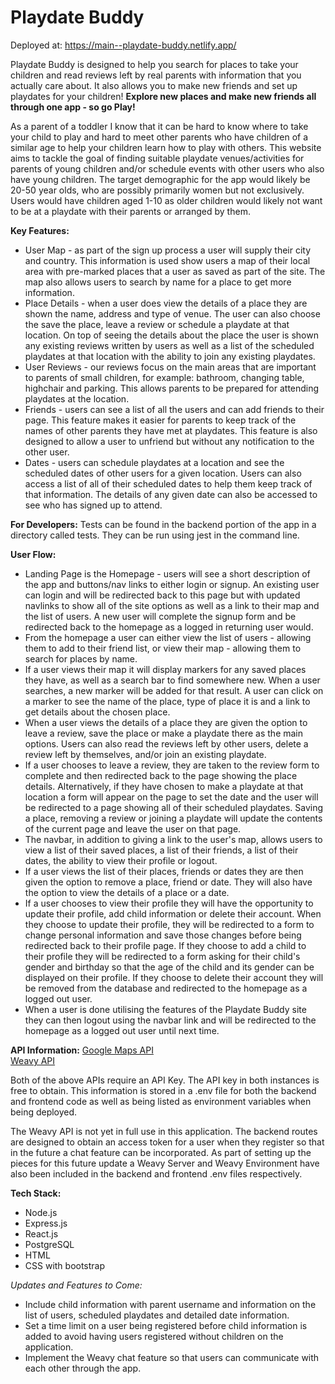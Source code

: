 # Playdate Buddy  
Deployed at: https://main--playdate-buddy.netlify.app/  

Playdate Buddy is designed to help you search for places to take your children and read reviews left by real parents with information that you actually care about. It also allows you to make new friends and set up playdates for your children! 
**Explore new places and make new friends all through one app - so go Play!**

As a parent of a toddler I know that it can be hard to know where to take your child to play and hard to meet other parents who have children of a similar age to help your children learn how to play with others. This website aims to tackle the goal of finding suitable playdate venues/activities for parents of young children and/or schedule events with other users who also have young children. The target demographic for the app would likely be 20-50 year olds, who are possibly primarily women but not exclusively. Users would have children aged 1-10 as older children would likely not want to be at a playdate with their parents or arranged by them.

**Key Features:**
* User Map - as part of the sign up process a user will supply their city and country. This information is used show users a map of their local area with pre-marked places that a user as saved as part of the site. The map also allows users to search by name for a place to get more information.
* Place Details - when a user does view the details of a place they are shown the name, address and type of venue. The user can also choose the save the place, leave a review or schedule a playdate at that location. On top of seeing the details about the place the user is shown any existing reviews written by users as well as a list of the scheduled playdates at that location with the ability to join any existing playdates.
* User Reviews - our reviews focus on the main areas that are important to parents of small children, for example: bathroom, changing table, highchair and parking. This allows parents to be prepared for attending playdates at the location.
* Friends - users can see a list of all the users and can add friends to their page. This feature makes it easier for parents to keep track of the names of other parents they have met at playdates. This feature is also designed to allow a user to unfriend but without any notification to the other user.
* Dates - users can schedule playdates at a location and see the scheduled dates of other users for a given location. Users can also access a list of all of their scheduled dates to help them keep track of that information. The details of any given date can also be accessed to see who has signed up to attend.

**For Developers:**
Tests can be found in the backend portion of the app in a directory called tests. They can be run using jest in the command line.

**User Flow:**
* Landing Page is the Homepage - users will see a short description of the app and buttons/nav links to either login or signup. An existing user can login and will be redirected back to this page but with updated navlinks to show all of the site options as well as a link to their map and the list of users. A new user will complete the signup form and be redirected back to the homepage as a logged in returning user would.
* From the homepage a user can either view the list of users - allowing them to add to their friend list, or view their map - allowing them to search for places by name.
* If a user views their map it will display markers for any saved places they have, as well as a search bar to find somewhere new. When a user searches, a new marker will be added for that result. A user can click on a marker to see the name of the place, type of place it is and a link to get details about the chosen place.
* When a user views the details of a place they are given the option to leave a review, save the place or make a playdate there as the main options. Users can also read the reviews left by other users, delete a review left by themselves, and/or join an existing playdate.
* If a user chooses to leave a review, they are taken to the review form to complete and then redirected back to the page showing the place details. Alternatively, if they have chosen to make a playdate at that location a form will appear on the page to set the date and the user will be redirected to a page showing all of their scheduled playdates. Saving a place, removing a review or joining a playdate will update the contents of the current page and leave the user on that page.
* The navbar, in addition to giving a link to the user's map, allows users to view a list of their saved places, a list of their friends, a list of their dates, the ability to view their profile or logout.
* If a user views the list of their places, friends or dates they are then given the option to remove a place, friend or date. They will also have the option to view the details of a place or a date.
* If a user chooses to view their profile they will have the opportunity to update their profile, add child information or delete their account. When they choose to update their profile, they will be redirected to a form to change personal information and save those changes before being redirected back to their profile page. If they choose to add a child to their profile they will be redirected to a form asking for their child's gender and birthday so that the age of the child and its gender can be displayed on their profile. If they choose to delete their account they will be removed from the database and redirected to the homepage as a logged out user.
* When a user is done utilising the features of the Playdate Buddy site they can then logout using the navbar link and will be redirected to the homepage as a logged out user until next time.

**API Information:**
[Google Maps API](https://developers.google.com/maps/documentation/javascript)  
[Weavy API](https://www.weavy.com/docs)

Both of the above APIs require an API Key. The API key in both instances is free to obtain. This information is stored in a .env file for both the backend and frontend code as well as being listed as environment variables when being deployed. 

The Weavy API is not yet in full use in this application. The backend routes are designed to obtain an access token for a user when they register so that in the future a chat feature can be incorporated. As part of setting up the pieces for this future update a Weavy Server and Weavy Environment have also been included in the backend and frontend .env files respectively.

**Tech Stack:**
* Node.js
* Express.js
* React.js
* PostgreSQL
* HTML
* CSS with bootstrap

_Updates and Features to Come:_
* Include child information with parent username and information on the list of users, scheduled playdates and detailed date information.
* Set a time limit on a user being registered before child information is added to avoid having users registered without children on the application.
* Implement the Weavy chat feature so that users can communicate with each other through the app.

